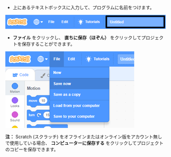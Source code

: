 + 上にあるテキストボックスに入力して、プログラムに名前をつけます。

![スクラッチプロジェクト名　テキストボックス](images/name-annotated.png)

+ **ファイル** をクリックし、 **直ちに保存（ほぞん）** をクリックしてプロジェクトを保存することができます。

![スクリーンショット](images/save.png)

**注：** Scratch (スクラッチ) をオフラインまたはオンライン版をアカウント無しで使用している場合、 **コンピューターに保存する** をクリックしてプロジェクトのコピーを保存できます。